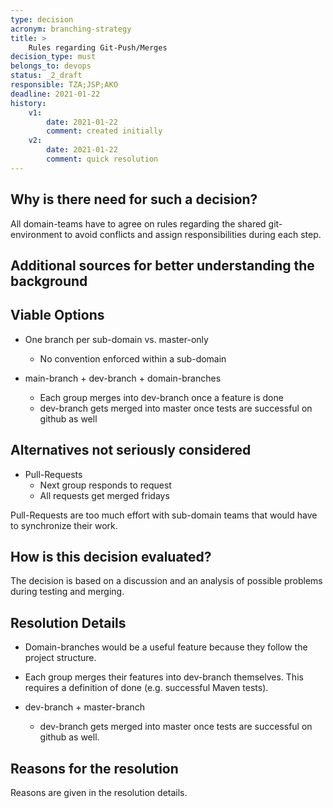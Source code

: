 ```yaml
---
type: decision
acronym: branching-strategy
title: >
    Rules regarding Git-Push/Merges
decision_type: must
belongs_to: devops
status: _2_draft
responsible: TZA;JSP;AKO
deadline: 2021-01-22
history:
    v1:
        date: 2021-01-22
        comment: created initially
    v2:
        date: 2021-01-22
        comment: quick resolution
---
```


## Why is there need for such a decision?

All domain-teams have to agree on rules regarding the shared git-environment to avoid conflicts and assign
 responsibilities during each step.

## Additional sources for better understanding the background


## Viable Options

* One branch per sub-domain vs. master-only
    * No convention enforced within a sub-domain
         
* main-branch + dev-branch + domain-branches
    * Each group merges into dev-branch once a feature is done
    * dev-branch gets merged into master once tests are successful on github as well

## Alternatives not seriously considered

* Pull-Requests
    * Next group responds to request
    * All requests get merged fridays

Pull-Requests are too much effort with sub-domain teams that would have to synchronize their work.


## How is this decision evaluated?

The decision is based on a discussion and an analysis of possible problems during testing and merging. 

 
## Resolution Details

* Domain-branches would be a useful feature because they follow the project structure.

* Each group merges their features into dev-branch themselves. 
This requires a definition of done (e.g. successful Maven tests).
                 
* dev-branch + master-branch
    * dev-branch gets merged into master once tests are successful on github as well.


## Reasons for the resolution

Reasons are given in the resolution details.

